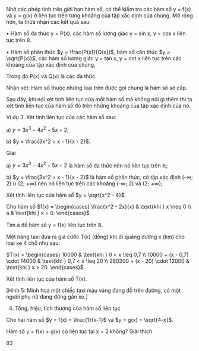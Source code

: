 Nhờ các phép tính trên giới hạn hàm số, có thể kiểm tra các hàm số y = f(x) và y = g(x) ở liên tục trên từng khoảng của tập xác định của chúng. Mở rộng hơn, ta thừa nhận các kết quả sau:

• Hàm số đa thức y = P(x), các hàm số lượng giác y = sin x, y = cos x liên tục trên ℝ.

• Hàm số phân thức $y = \frac{P(x)}{Q(x)}$, hàm số căn thức $y = \sqrt{P(x)}$, các hàm số lượng giác y = tan x, y = cot x liên tục trên các khoảng của tập xác định của chúng.

Trong đó P(x) và Q(x) là các đa thức.

Nhận xét: Hàm số thuộc những loại trên được gọi chung là hàm số sơ cấp.

Sau đây, khi nói xét tính liên tục của một hàm số mà không nói gì thêm thì ta xét tính liên tục của hàm số đó trên những khoảng của tập xác định của nó.

Ví dụ 3. Xét tính liên tục của các hàm số sau:

a) $y = 3x^3 - 4x^2 + 5x + 2$;

b) $y = \frac{3x^2 + x - 1}{x - 2}$.

Giải

a) $y = 3x^3 - 4x^2 + 5x + 2$ là hàm số đa thức nên nó liên tục trên ℝ;

b) $y = \frac{3x^2 + x - 1}{x - 2}$ là hàm số phân thức, có tập xác định (-∞; 2) ∪ (2; +∞) nên nó liên tục trên các khoảng (-∞; 2) và (2; +∞);

Xét tính liên tục của hàm số $y = \sqrt{x^2 - 4}$.

Cho hàm số $f(x) = \begin{cases} \frac{x^2 - 2x}{x} & \text{khi } x \neq 0 \\ a & \text{khi } x = 0. \end{cases}$

Tìm a để hàm số y = f(x) liên tục trên ℝ.

Một hãng taxi đưa ra giá cước T(x) (đồng) khi đi quãng đường x (km) cho loại xe 4 chỗ như sau:

$T(x) = \begin{cases} 10000 & \text{khi } 0 < x \leq 0,7 \\ 10000 + (x - 0,7) \cdot 14000 & \text{khi } 0,7 < x \leq 20 \\ 280200 + (x - 20) \cdot 12000 & \text{khi } x > 20. \end{cases}$

Xét tính liên tục của hàm số T(x).

[Hình 5: Minh họa một chiếc taxi màu vàng đang đỗ trên đường, có một người phụ nữ đang đứng gần xe.]

4. Tổng, hiệu, tích thương của hàm số liên tục

Cho hai hàm số $y = f(x) = \frac{1}{x-1}$ và $y = g(x) = \sqrt{4-x}$.

Hàm số y = f(x) + g(x) có liên tục tại x = 2 không? Giải thích.

83